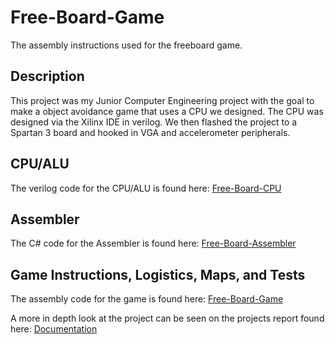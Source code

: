 # Free-Board-Game
The assembly instructions used for the freeboard game.
## Description
This project was my Junior Computer Engineering project with the goal to make a object avoidance game that uses a CPU we designed.
The CPU was designed via the Xilinx IDE in verilog. We then flashed the project to a Spartan 3 board and hooked in VGA and 
accelerometer peripherals.

## CPU/ALU
The verilog code for the CPU/ALU is found here: [Free-Board-CPU](https://github.com/dustycodes/Free-Board-CPU)

## Assembler
The C# code for the Assembler is found here: [Free-Board-Assembler](https://github.com/dustycodes/Free-Board-Assembler)

## Game Instructions, Logistics, Maps, and Tests
The assembly code for the game is found here: [Free-Board-Game](https://github.com/dustycodes/Free-Board-Game)

A more in depth look at the project can be seen on the projects report found here: [Documentation](https://github.com/dustycodes/Free-Board-Game/blob/master/logistics/ECE3710FinalReport.pdf)
